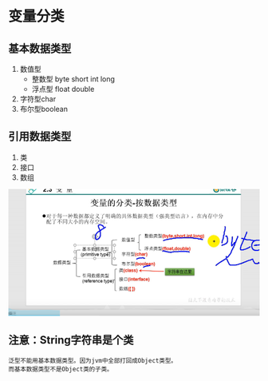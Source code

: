 # 变量分类
## 基本数据类型

1. 数值型
   - 整数型 byte short int long
   - 浮点型 float double
2. 字符型char
3. 布尔型boolean

## 引用数据类型
1. 类
2. 接口
3. 数组
  
![图 2](iamges/20220903013359.png)  

## 注意：String字符串是个类

```note
泛型不能用基本数据类型。因为jvm中全部打回成Object类型。
而基本数据类型不是Object类的子类。